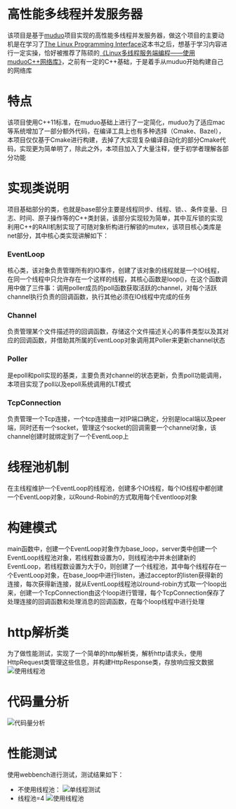 # 高性能多线程并发服务器

该项目是基于[muduo](https://github.com/chenshuo/muduo)项目实现的高性能多线程并发服务器，做这个项目的主要动机是在学习了[The Linux Programming Interface](https://en.wikipedia.org/wiki/The_Linux_Programming_Interface)这本书之后，想基于学习内容进行一定实操，恰好被推荐了陈硕的[《Linux多线程服务端编程——使用muduoC++网络库》](Linux多线程服务端编程——使用muduoC++网络库)，之前有一定的C++基础，于是着手从muduo开始构建自己的网络库

# 特点

该项目使用C++11标准，在muduo基础上进行了一定简化，muduo为了适应mac等系统增加了一部分额外代码，在编译工具上也有多种选择（Cmake、Bazel），本项目仅仅基于Cmake进行构建，去掉了大实现复杂编译自动化的部分Cmake代码，实现更为简单明了，除此之外，本项目加入了大量注释，便于初学者理解各部分功能

# 实现类说明

项目基础部分的类，也就是base部分主要是线程同步、线程、锁、、条件变量、日志、时间、原子操作等的C++类封装，该部分实现较为简单，其中互斥锁的实现利用C++的RAII机制实现了可随对象析构进行解锁的mutex，该项目核心类库是net部分，其中核心类实现讲解如下：
### EventLoop
核心类，该对象负责管理所有的IO事件，创建了该对象的线程就是一个IO线程，在同一个线程中只允许存在一个这样的线程，其核心函数是loop()，在这个函数调用中做了三件事：调用poller成员的poll函数获取活跃的channel，对每个活跃channel执行负责的回调函数，执行其他必须在IO线程中完成的任务
### Channel
负责管理某个文件描述符的回调函数，存储这个文件描述关心的事件类型以及其对应的回调函数，并借助其所属的EventLoop对象调用其Poller来更新channel状态
### Poller
是epoll和poll实现的基类，主要负责对channel的状态更新，负责poll功能调用，本项目实现了poll以及epoll系统调用的LT模式
### TcpConnection
负责管理一个Tcp连接，一个tcp连接由一对IP端口确定，分别是local端以及peer端，同时还有一个socket，管理这个socket的回调需要一个channel对象，该channel创建时就绑定到了一个EventLoop上

# 线程池机制
在主线程维护一个EventLoop的线程池，创建多个IO线程，每个IO线程中都创建一个EventLoop对象，以Round-Robin的方式取用每个Eventloop对象
# 构建模式
main函数中，创建一个EventLoop对象作为base_loop，server类中创建一个EventLoop线程池对象，若线程数设置为0，则线程池中并未创建新的EventLoop，若线程数设置为大于0，则创建了一个线程池，其中每个线程存在一个EventLoop对象，在base_loop中进行listen，通过acceptor的listen获得新的连接，每次获得新连接，就从EventLoop线程池以round-robin方式取一个loop出来，创建一个TcpConnection由这个loop进行管理，每个TcpConnection保存了处理连接的回调函数和处理消息的回调函数，在每个loop线程中进行处理
# http解析类
为了做性能测试，实现了一个简单的http解析类，解析http请求头，使用HttpRequest类管理这些信息，并构建HttpResponse类，存放响应报文数据
![使用线程池](https://static.code-david.cn/blog/webbench_test_4.png)
# 代码量分析
![代码量分析](https://static.code-david.cn/blog/web_server代码分析.png)
# 性能测试
使用webbench进行测试，测试结果如下：
- 不使用线程池：
![单线程测试](https://static.code-david.cn/blog/webbench_test.png)
- 线程池=4
![使用线程池](https://static.code-david.cn/blog/webbench_test_4.png)